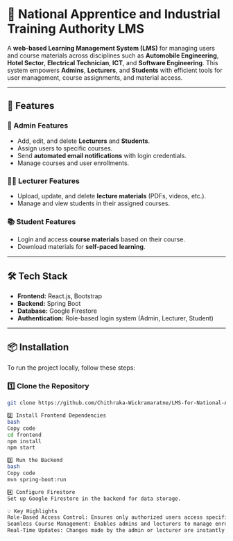 # 🚀 National Apprentice and Industrial Training Authority LMS

A **web-based Learning Management System (LMS)** for managing users and course materials across disciplines such as **Automobile Engineering**, **Hotel Sector**, **Electrical Technician**, **ICT**, and **Software Engineering**. This system empowers **Admins**, **Lecturers**, and **Students** with efficient tools for user management, course assignments, and material access.


---

## 🌟 Features

### 👑 Admin Features
- Add, edit, and delete **Lecturers** and **Students**.
- Assign users to specific courses.
- Send **automated email notifications** with login credentials.
- Manage courses and user enrollments.

### 👨‍🏫 Lecturer Features
- Upload, update, and delete **lecture materials** (PDFs, videos, etc.).
- Manage and view students in their assigned courses.

### 📚 Student Features
- Login and access **course materials** based on their course.
- Download materials for **self-paced learning**.

---

## 🛠️ Tech Stack

- **Frontend:** React.js, Bootstrap  
- **Backend:** Spring Boot  
- **Database:** Google Firestore  
- **Authentication:** Role-based login system (Admin, Lecturer, Student)

---

## 📦 Installation

To run the project locally, follow these steps:

### 1️⃣ Clone the Repository
```bash
git clone https://github.com/Chithraka-Wickramaratne/LMS-for-National-Apprentice-and-Industrial-Training-Authority-of-Sri-Lanka-NAITA

2️⃣ Install Frontend Dependencies
bash
Copy code
cd frontend
npm install
npm start

3️⃣ Run the Backend
bash
Copy code
mvn spring-boot:run

4️⃣ Configure Firestore
Set up Google Firestore in the backend for data storage.

💡 Key Highlights
Role-Based Access Control: Ensures only authorized users access specific features.
Seamless Course Management: Enables admins and lecturers to manage enrollments and materials efficiently.
Real-Time Updates: Changes made by the admin or lecturer are instantly reflected to students.
